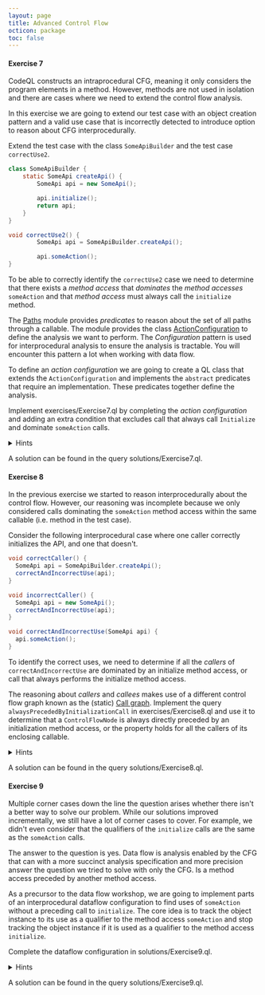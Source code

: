 ```yaml
---
layout: page
title: Advanced Control Flow
octicon: package
toc: false
---
```


#### Exercise 7

CodeQL constructs an intraprocedural CFG, meaning it only considers the program elements in a method.
However, methods are not used in isolation and there are cases where we need to extend the control flow analysis.

In this exercise we are going to extend our test case with an object creation pattern and a valid use case that is incorrectly detected to introduce option to reason about CFG interprocedurally.

Extend the test case with the class `SomeApiBuilder` and the test case `correctUse2`.

```java
class SomeApiBuilder {
    static SomeApi createApi() {
        SomeApi api = new SomeApi();

        api.initialize();
        return api;
    }
}
```

```java
void correctUse2() {
        SomeApi api = SomeApiBuilder.createApi();

        api.someAction();
}
```

To be able to correctly identify the `correctUse2` case we need to determine that there exists a _method access_ that _dominates_ the _method accesses_ `someAction` and that _method access_ must always call the `initialize` method.

The [Paths](https://codeql.github.com/codeql-standard-libraries/java/semmle/code/java/controlflow/Paths.qll/module.Paths.html) module provides _predicates_ to reason about the set of all paths through a callable. The module provides the class [ActionConfiguration](https://codeql.github.com/codeql-standard-libraries/java/semmle/code/java/controlflow/Paths.qll/type.Paths$ActionConfiguration.html) to define the analysis we want to perform. The _Configuration_ pattern is used for interprocedural analysis to ensure the analysis is tractable. You will encounter this pattern a lot when working with data flow.

To define an _action configuration_ we are going to create a QL class that extends the `ActionConfiguration` and implements the `abstract` predicates that require an implementation. These predicates together define the analysis.

Implement exercises/Exercise7.ql by completing the _action configuration_ and adding an extra condition that excludes call that always call `Initialize` and dominate `someAction` calls.

<details>
<summary>Hints</summary>

- The `ActionConfiguration` class provides two predicates named `callAlwaysPerformsAction` and `callableAlwaysPerformsAction` to reason about calls and callables for which every path goes through at least one action node.

</details>

A solution can be found in the query solutions/Exercise7.ql.

#### Exercise 8

In the previous exercise we started to reason interprocedurally about the control flow. However, our reasoning was incomplete because we only considered calls dominating the `someAction` method access within the same callable (i.e. method in the test case).

Consider the following interprocedural case where one caller correctly initializes the API, and one that doesn't.

```java
void correctCaller() {
  SomeApi api = SomeApiBuilder.createApi();
  correctAndIncorrectUse(api);
}

void incorrectCaller() {
  SomeApi api = new SomeApi();
  correctAndIncorrectUse(api);
}

void correctAndIncorrectUse(SomeApi api) {
  api.someAction();
}
```

To identify the correct uses, we need to determine if all the _callers_ of `correctAndIncorrectUse` are dominated by an initialize method access, or call that always performs the initialize method access.

The reasoning about _callers_ and _callees_ makes use of a different control flow graph known as the (static) [Call graph](https://en.wikipedia.org/wiki/Call_graph).
Implement the query `alwaysPrecededByInitializationCall` in exercises/Exercise8.ql and use it to determine that a `ControlFlowNode` is always directly preceded by an initialization method access, or the property holds for all the callers of its enclosing callable.

<details>
<summary>Hints</summary>

- The `Call` class has a member predicate `getCallee` to reason about the callables it can call.
- The `ControlFlowNode` class has a member predicate `getEnclosingCallable` to reason about the callable that contains the control flow node.
- To state that a property must hold for all values (e.g., all callers) use the formula [forall](https://codeql.github.com/docs/ql-language-reference/formulas/#forall). Note that the `forall` formula holds vacuously if there are no values to test the property on because it is logicall the same as `not exists(<vars> | <formula 1> | not <formula 2>)`.
If there needs to be atleast one value for which the property holds you can use the [forex](https://codeql.github.com/docs/ql-language-reference/formulas/#forex) formula.

</details>

A solution can be found in the query solutions/Exercise8.ql.

#### Exercise 9

Multiple corner cases down the line the question arises whether there isn't a better way to solve our problem.
While our solutions improved incrementally, we still have a lot of corner cases to cover.
For example, we didn't even consider that the qualifiers of the `initialize` calls are the same as the `someAction` calls.

The answer to the question is yes. Data flow is analysis enabled by the CFG that can with a more succinct analysis specification and more precision answer the question we tried to solve with only the CFG. Is a method access preceded by another method access.

As a precursor to the data flow workshop, we are going to implement parts of an interprocedural dataflow configuration to find uses of `someAction` without a preceding call to `initialize`. The core idea is to track the object instance to its use as a qualifier to the method access `someAction` and stop tracking the object instance if it is used as a qualifier to the method access `initialize`.

Complete the dataflow configuration in solutions/Exercise9.ql.

<details>
<summary>Hints</summary>

- The class `ConstructorCall` can be used to reason about type creations.
- The class `ConstructorCall` has a member predicate `getConstructedType()` to get the type of the object that is created.
- Interprocedural dataflow uses the concepts of a _source_ and a _sink_ for which it determines if the source can reach the sink.
  A barrier is a condition that prevents further analysis to determine if a sink is reachable and is typically used to exclude data that is sanitized or validated.

</details>

A solution can be found in the query solutions/Exercise9.ql.

